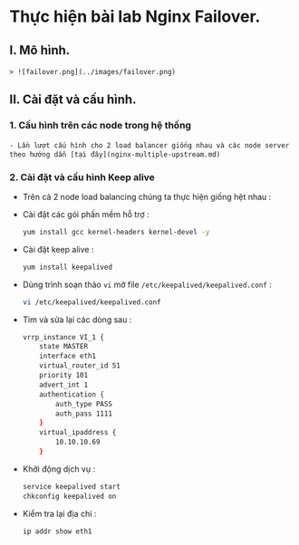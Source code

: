 # Thực hiện bài lab Nginx Failover.

## I. Mô hình.

    > ![failover.png](../images/failover.png)

## II. Cài đặt và cấu hình.

### 1. Cấu hình trên các node trong hệ thống

    - Lần lượt cấu hình cho 2 load balancer giống nhau và các node server theo hướng dẫn [tại đây](nginx-multiple-upstream.md)

###  2. Cài đặt và cấu hình Keep alive

- Trên cả 2 node load balancing chúng ta thực hiện giống hệt nhau :

- Cài đặt các gói phần mềm hỗ trợ :

    ```sh
    yum install gcc kernel-headers kernel-devel -y
    ```

- Cài đặt keep alive :

    ```sh
    yum install keepalived
    ```

- Dùng trình soạn thảo `vi` mở file `/etc/keepalived/keepalived.conf` :

    ```sh
    vi /etc/keepalived/keepalived.conf
    ```

- Tìm và sửa lại các dòng sau :

    ```sh
    vrrp_instance VI_1 {
        state MASTER
        interface eth1
        virtual_router_id 51
        priority 101
        advert_int 1
        authentication {
            auth_type PASS
            auth_pass 1111
        }
        virtual_ipaddress {
            10.10.10.69
        }
    ```

- Khởi động dịch vụ :

    ```sh
    service keepalived start
    chkconfig keepalived on
    ```

- Kiểm tra lại địa chỉ :

    ```sh
    ip addr show eth1
    ```